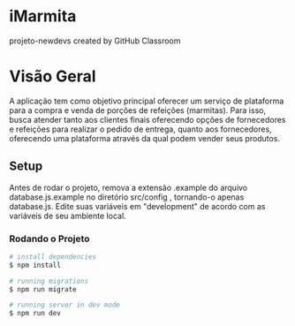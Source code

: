 # iMarmita
projeto-newdevs created by GitHub Classroom

# Visão Geral
A aplicação tem como objetivo principal oferecer um serviço de plataforma para a compra e venda de porções de refeições (marmitas). Para isso, busca atender tanto aos clientes finais oferecendo opções de fornecedores e refeições para realizar o pedido de entrega, quanto aos fornecedores, oferecendo uma plataforma através da qual podem vender seus produtos.


## Setup

Antes de rodar o projeto, remova a extensão .example do arquivo database.js.example no diretório src/config , tornando-o apenas database.js.
Edite suas variáveis em "development" de acordo com as variáveis de seu ambiente local.


### Rodando o Projeto


```bash
# install dependencies
$ npm install

# running migrations
$ npm run migrate

# running server in dev mode
$ npm run dev

```